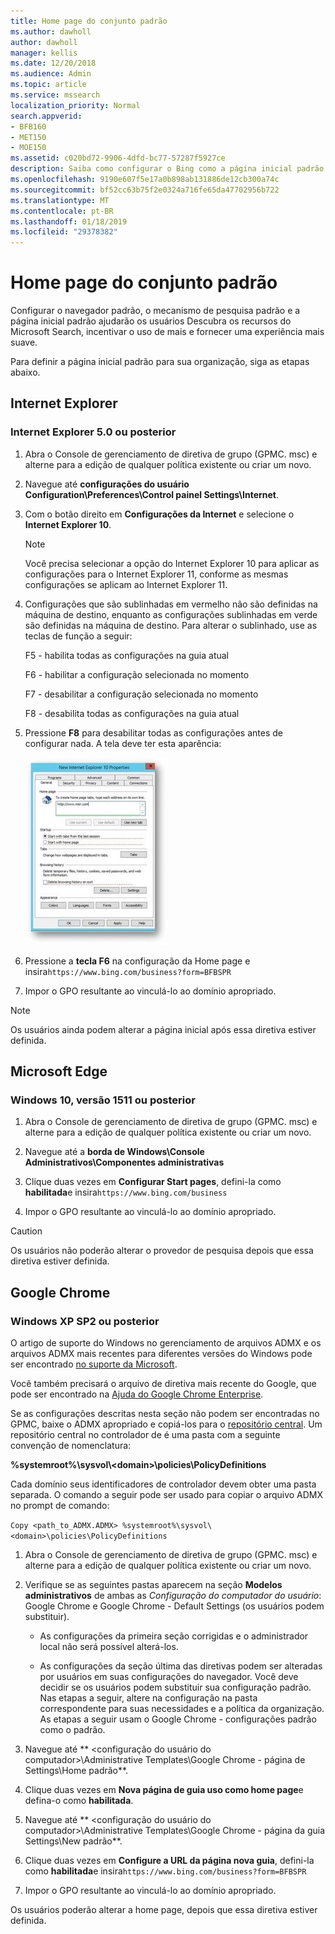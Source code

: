 ```yaml
---
title: Home page do conjunto padrão
ms.author: dawholl
author: dawholl
manager: kellis
ms.date: 12/20/2018
ms.audience: Admin
ms.topic: article
ms.service: mssearch
localization_priority: Normal
search.appverid:
- BFB160
- MET150
- MOE150
ms.assetid: c020bd72-9906-4dfd-bc77-57287f5927ce
description: Saiba como configurar o Bing como a página inicial padrão para sua empresa com o Microsoft Search.
ms.openlocfilehash: 9190e607f5e17a0b898ab131886de12cb300a74c
ms.sourcegitcommit: bf52cc63b75f2e0324a716fe65da47702956b722
ms.translationtype: MT
ms.contentlocale: pt-BR
ms.lasthandoff: 01/18/2019
ms.locfileid: "29378382"
---
```

# <a name="set-default-homepage"></a>Home page do conjunto padrão

Configurar o navegador padrão, o mecanismo de pesquisa padrão e a página inicial padrão ajudarão os usuários Descubra os recursos do Microsoft Search, incentivar o uso de mais e fornecer uma experiência mais suave.
  
Para definir a página inicial padrão para sua organização, siga as etapas abaixo.
  
## <a name="internet-explorer"></a>Internet Explorer

### <a name="internet-explorer-50-or-later"></a>Internet Explorer 5.0 ou posterior

1. Abra o Console de gerenciamento de diretiva de grupo (GPMC. msc) e alterne para a edição de qualquer política existente ou criar um novo.
    
2. Navegue até **configurações do usuário Configuration\Preferences\Control painel Settings\Internet**.
    
3. Com o botão direito em **Configurações da Internet** e selecione o **Internet Explorer 10**.
    
    > [!NOTE]
    > Você precisa selecionar a opção do Internet Explorer 10 para aplicar as configurações para o Internet Explorer 11, conforme as mesmas configurações se aplicam ao Internet Explorer 11. 
  
4. Configurações que são sublinhadas em vermelho não são definidas na máquina de destino, enquanto as configurações sublinhadas em verde são definidas na máquina de destino. Para alterar o sublinhado, use as teclas de função a seguir:
    
    F5 - habilita todas as configurações na guia atual
    
    F6 - habilitar a configuração selecionada no momento
    
    F7 - desabilitar a configuração selecionada no momento
    
    F8 - desabilita todas as configurações na guia atual
    
5. Pressione **F8** para desabilitar todas as configurações antes de configurar nada. A tela deve ter esta aparência: 
    
    ![Caixa de diálogo Propriedades do Internet Explorer 10](media/2fd55755-5007-4e33-a795-c42ce2fcef4a.jpg)
  
6. Pressione a **tecla F6** na configuração da Home page e insira`https://www.bing.com/business?form=BFBSPR`
    
7. Impor o GPO resultante ao vinculá-lo ao domínio apropriado.
    
> [!NOTE]
> Os usuários ainda podem alterar a página inicial após essa diretiva estiver definida. 
  
## <a name="microsoft-edge"></a>Microsoft Edge

### <a name="windows-10-version-1511-or-later"></a>Windows 10, versão 1511 ou posterior

1. Abra o Console de gerenciamento de diretiva de grupo (GPMC. msc) e alterne para a edição de qualquer política existente ou criar um novo.
    
2. Navegue até a **borda de Windows\Console Administrativos\Componentes administrativas**
    
1. Clique duas vezes em **Configurar Start pages**, defini-la como **habilitada**e insira`https://www.bing.com/business`
    
3. Impor o GPO resultante ao vinculá-lo ao domínio apropriado.
    
> [!CAUTION]
> Os usuários não poderão alterar o provedor de pesquisa depois que essa diretiva estiver definida. 
  
## <a name="google-chrome"></a>Google Chrome

### <a name="windows-xp-sp2-or-later"></a>Windows XP SP2 ou posterior

O artigo de suporte do Windows no gerenciamento de arquivos ADMX e os arquivos ADMX mais recentes para diferentes versões do Windows pode ser encontrado [no suporte da Microsoft](https://support.microsoft.com/en-us/help/3087759/how-to-create-and-manage-the-central-store-for-group-policy-administra).

Você também precisará o arquivo de diretiva mais recente do Google, que pode ser encontrado na [Ajuda do Google Chrome Enterprise](https://support.google.com/chrome/a/answer/187202).
  
Se as configurações descritas nesta seção não podem ser encontradas no GPMC, baixe o ADMX apropriado e copiá-los para o [repositório central](https://docs.microsoft.com/en-us/previous-versions/windows/it-pro/windows-vista/cc748955%28v%3dws.10%29). Um repositório central no controlador de é uma pasta com a seguinte convenção de nomenclatura:
  
 **%systemroot%\sysvol\\<domain\>\policies\PolicyDefinitions**
  
Cada domínio seus identificadores de controlador devem obter uma pasta separada. O comando a seguir pode ser usado para copiar o arquivo ADMX no prompt de comando:
  
 `Copy <path_to_ADMX.ADMX> %systemroot%\sysvol\<domain>\policies\PolicyDefinitions`
  
1. Abra o Console de gerenciamento de diretiva de grupo (GPMC. msc) e alterne para a edição de qualquer política existente ou criar um novo.
    
2. Verifique se as seguintes pastas aparecem na seção **Modelos administrativos** de ambas as *Configuração do computador do usuário*: Google Chrome e Google Chrome - Default Settings (os usuários podem substituir).
    
   - As configurações da primeira seção corrigidas e o administrador local não será possível alterá-los.
    
   - As configurações da seção última das diretivas podem ser alteradas por usuários em suas configurações do navegador. Você deve decidir se os usuários podem substituir sua configuração padrão. Nas etapas a seguir, altere na configuração na pasta correspondente para suas necessidades e a política da organização. As etapas a seguir usam o Google Chrome - configurações padrão como o padrão.
    
3. Navegue até ** &lt;configuração do usuário do computador&gt;\Administrative Templates\Google Chrome - página de Settings\Home padrão**.
    
4. Clique duas vezes em **Nova página de guia uso como home page**e defina-o como **habilitada**.
    
5. Navegue até ** &lt;configuração do usuário do computador&gt;\Administrative Templates\Google Chrome - página da guia Settings\New padrão**.
    
6. Clique duas vezes em **Configure a URL da página nova guia**, defini-la como **habilitada**e insira`https://www.bing.com/business?form=BFBSPR`
    
7. Impor o GPO resultante ao vinculá-lo ao domínio apropriado.
    
Os usuários poderão alterar a home page, depois que essa diretiva estiver definida.
